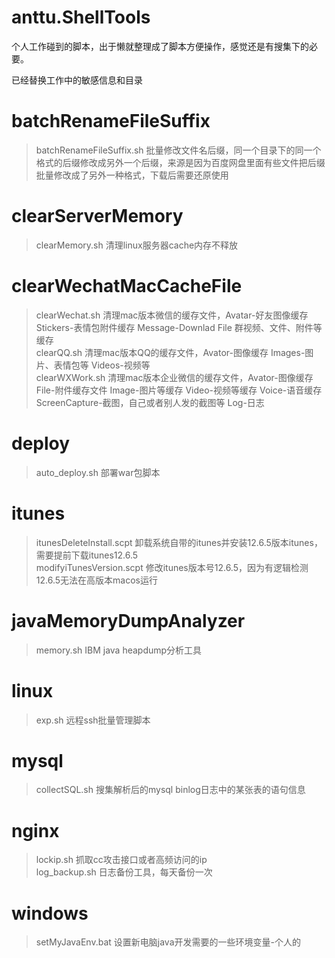 # anttu.ShellTools
个人工作碰到的脚本，出于懒就整理成了脚本方便操作，感觉还是有搜集下的必要。

已经替换工作中的敏感信息和目录

# batchRenameFileSuffix
> batchRenameFileSuffix.sh 批量修改文件名后缀，同一个目录下的同一个格式的后缀修改成另外一个后缀，来源是因为百度网盘里面有些文件把后缀批量修改成了另外一种格式，下载后需要还原使用

# clearServerMemory
> clearMemory.sh 清理linux服务器cache内存不释放

# clearWechatMacCacheFile
> clearWechat.sh 清理mac版本微信的缓存文件，Avatar-好友图像缓存 Stickers-表情包附件缓存 Message-Downlad File 群视频、文件、附件等缓存  
> clearQQ.sh 清理mac版本QQ的缓存文件，Avator-图像缓存 Images-图片、表情包等 Videos-视频等  
> clearWXWork.sh 清理mac版本企业微信的缓存文件，Avator-图像缓存 File-附件缓存文件 Image-图片等缓存 Video-视频等缓存 Voice-语音缓存 ScreenCapture-截图，自己或者别人发的截图等 Log-日志

# deploy
> auto_deploy.sh 部署war包脚本

# itunes  
> itunesDeleteInstall.scpt 卸载系统自带的itunes并安装12.6.5版本itunes，需要提前下载itunes12.6.5  
> modifyiTunesVersion.scpt 修改itunes版本号12.6.5，因为有逻辑检测12.6.5无法在高版本macos运行  

# javaMemoryDumpAnalyzer
> memory.sh IBM java heapdump分析工具

# linux
> exp.sh 远程ssh批量管理脚本

# mysql
> collectSQL.sh 搜集解析后的mysql binlog日志中的某张表的语句信息

# nginx
> lockip.sh 抓取cc攻击接口或者高频访问的ip  
> log_backup.sh 日志备份工具，每天备份一次

# windows
> setMyJavaEnv.bat 设置新电脑java开发需要的一些环境变量-个人的
